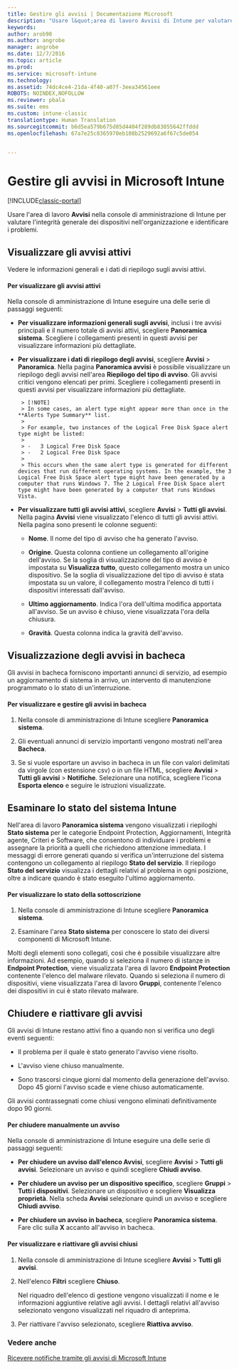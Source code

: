 ```yaml
---
title: Gestire gli avvisi | Documentazione Microsoft
description: "Usare l&quot;area di lavoro Avvisi di Intune per valutare l&quot;integrità generale dei dispositivi nell&quot;organizzazione."
keywords: 
author: arob98
ms.author: angrobe
manager: angrobe
ms.date: 12/7/2016
ms.topic: article
ms.prod: 
ms.service: microsoft-intune
ms.technology: 
ms.assetid: 74dc4ce4-21da-4f40-a07f-3eea34561eee
ROBOTS: NOINDEX,NOFOLLOW
ms.reviewer: pbala
ms.suite: ems
ms.custom: intune-classic
translationtype: Human Translation
ms.sourcegitcommit: b6d5ea579b675d85d4404f289db83055642ffddd
ms.openlocfilehash: 67a7e25c8365970eb108b2529692a6f67c5de054


---
```


# <a name="manage-alerts-in-microsoft-intune"></a>Gestire gli avvisi in Microsoft Intune

[!INCLUDE[classic-portal](../includes/classic-portal.md)]

Usare l'area di lavoro **Avvisi** nella console di amministrazione di Intune per valutare l'integrità generale dei dispositivi nell'organizzazione e identificare i problemi.

## <a name="view-active-alerts"></a>Visualizzare gli avvisi attivi

Vedere le informazioni generali e i dati di riepilogo sugli avvisi attivi.

#### <a name="to-view-active-alerts"></a>Per visualizzare gli avvisi attivi

Nella console di amministrazione di Intune eseguire una delle serie di passaggi seguenti:

-  **Per visualizzare informazioni generali sugli avvisi**, inclusi i tre avvisi principali e il numero totale di avvisi attivi, scegliere **Panoramica sistema**. Scegliere i collegamenti presenti in questi avvisi per visualizzare informazioni più dettagliate.

-  **Per visualizzare i dati di riepilogo degli avvisi**, scegliere **Avvisi** > **Panoramica**. Nella pagina **Panoramica avvisi** è possibile visualizzare un riepilogo degli avvisi nell'area **Riepilogo del tipo di avviso**. Gli avvisi critici vengono elencati per primi. Scegliere i collegamenti presenti in questi avvisi per visualizzare informazioni più dettagliate.

        > [!NOTE]
        > In some cases, an alert type might appear more than once in the **Alerts Type Summary** list.
        >
        > For example, two instances of the Logical Free Disk Space alert type might be listed:
        >
        > -   3 Logical Free Disk Space
        > -   2 Logical Free Disk Space
        >
        > This occurs when the same alert type is generated for different devices that run different operating systems. In the example, the 3 Logical Free Disk Space alert type might have been generated by a computer that runs Windows 7. The 2 Logical Free Disk Space alert type might have been generated by a computer that runs Windows Vista.

-   **Per visualizzare tutti gli avvisi attivi**, scegliere **Avvisi** > **Tutti gli avvisi**. Nella pagina **Avvisi** viene visualizzato l'elenco di tutti gli avvisi attivi. Nella pagina sono presenti le colonne seguenti:

    -   **Nome**. Il nome del tipo di avviso che ha generato l'avviso.

    -   **Origine**. Questa colonna contiene un collegamento all'origine dell'avviso. Se la soglia di visualizzazione del tipo di avviso è impostata su **Visualizza tutto**, questo collegamento mostra un unico dispositivo. Se la soglia di visualizzazione del tipo di avviso è stata impostata su un valore, il collegamento mostra l'elenco di tutti i dispositivi interessati dall'avviso.

    -   **Ultimo aggiornamento**. Indica l'ora dell'ultima modifica apportata all'avviso. Se un avviso è chiuso, viene visualizzata l'ora della chiusura.

    -   **Gravità**. Questa colonna indica la gravità dell'avviso.

## <a name="view-notice-board-alerts"></a>Visualizzazione degli avvisi in bacheca
Gli avvisi in bacheca forniscono importanti annunci di servizio, ad esempio un aggiornamento di sistema in arrivo, un intervento di manutenzione programmato o lo stato di un'interruzione.

#### <a name="to-view-and-manage-notice-board-alerts"></a>Per visualizzare e gestire gli avvisi in bacheca

1.  Nella console di amministrazione di Intune scegliere **Panoramica sistema**.

2.  Gli eventuali annunci di servizio importanti vengono mostrati nell'area **Bacheca**.

3.  Se si vuole esportare un avviso in bacheca in un file con valori delimitati da virgole (con estensione csv) o in un file HTML, scegliere **Avvisi** > **Tutti gli avvisi** >    **Notifiche**. Selezionare una notifica, scegliere l'icona **Esporta elenco** e seguire le istruzioni visualizzate.

## <a name="review-intune-system-status"></a>Esaminare lo stato del sistema Intune
Nell'area di lavoro **Panoramica sistema** vengono visualizzati i riepiloghi **Stato sistema** per le categorie Endpoint Protection, Aggiornamenti, Integrità agente, Criteri e Software, che consentono di individuare i problemi e assegnare la priorità a quelli che richiedono attenzione immediata. I messaggi di errore generati quando si verifica un'interruzione del sistema contengono un collegamento al riepilogo **Stato del servizio**. Il riepilogo **Stato del servizio** visualizza i dettagli relativi al problema in ogni posizione, oltre a indicare quando è stato eseguito l'ultimo aggiornamento.

#### <a name="to-view-the-status-of-your-subscription"></a>Per visualizzare lo stato della sottoscrizione

1.  Nella console di amministrazione di Intune scegliere **Panoramica sistema**.

2.  Esaminare l'area **Stato sistema** per conoscere lo stato dei diversi componenti di Microsoft Intune.

  Molti degli elementi sono collegati, così che è possibile visualizzare altre informazioni. Ad esempio, quando si seleziona il numero di istanze in **Endpoint Protection**, viene visualizzata l'area di lavoro **Endpoint Protection** contenente l'elenco del malware rilevato. Quando si seleziona il numero di dispositivi, viene visualizzata l'area di lavoro **Gruppi**, contenente l'elenco dei dispositivi in cui è stato rilevato malware.

## <a name="close-and-reactivate-alerts"></a>Chiudere e riattivare gli avvisi
Gli avvisi di Intune restano attivi fino a quando non si verifica uno degli eventi seguenti:

-   Il problema per il quale è stato generato l'avviso viene risolto.

-   L'avviso viene chiuso manualmente.

-   Sono trascorsi cinque giorni dal momento della generazione dell'avviso. Dopo 45 giorni l'avviso scade e viene chiuso automaticamente.

Gli avvisi contrassegnati come chiusi vengono eliminati definitivamente dopo 90 giorni.

#### <a name="to-manually-close-an-alert"></a>Per chiudere manualmente un avviso

Nella console di amministrazione di Intune eseguire una delle serie di passaggi seguenti:

- **Per chiudere un avviso dall'elenco Avvisi**, scegliere **Avvisi** > **Tutti gli avvisi**. Selezionare un avviso e quindi scegliere **Chiudi avviso**.

- **Per chiudere un avviso per un dispositivo specifico**, scegliere **Gruppi** > **Tutti i dispositivi**. Selezionare un dispositivo e scegliere **Visualizza proprietà**. Nella scheda **Avvisi** selezionare quindi un avviso e scegliere **Chiudi avviso**.

- **Per chiudere un avviso in bacheca**, scegliere **Panoramica sistema**. Fare clic sulla **X** accanto all'avviso in bacheca.

#### <a name="to-view-and-reactivate-closed-alerts"></a>Per visualizzare e riattivare gli avvisi chiusi

1.  Nella console di amministrazione di Intune scegliere **Avvisi** > **Tutti gli avvisi**.

2.  Nell'elenco **Filtri** scegliere **Chiuso**.

    Nel riquadro dell'elenco di gestione vengono visualizzati il nome e le informazioni aggiuntive relative agli avvisi. I dettagli relativi all'avviso selezionato vengono visualizzati nel riquadro di anteprima.

3.  Per riattivare l'avviso selezionato, scegliere **Riattiva avviso**.

### <a name="see-also"></a>Vedere anche
[Ricevere notifiche tramite gli avvisi di Microsoft Intune](../deploy-use/get-notified-by-alerts.md)



<!--HONumber=Dec16_HO2-->



